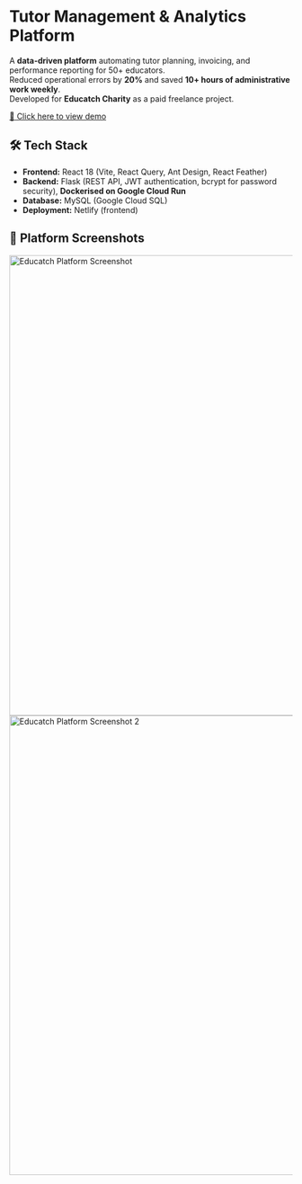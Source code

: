 # Tutor Management & Analytics Platform

A **data-driven platform** automating tutor planning, invoicing, and performance reporting for 50+ educators.  
Reduced operational errors by **20%** and saved **10+ hours of administrative work weekly**.  
Developed for **Educatch Charity** as a paid freelance project.

[🔗 Click here to view demo](https://educatchcharity-demo.netlify.app)


## 🛠 Tech Stack

- **Frontend:** React 18 (Vite, React Query, Ant Design, React Feather)  
- **Backend:** Flask (REST API, JWT authentication, bcrypt for password security), **Dockerised on Google Cloud Run**  
- **Database:** MySQL (Google Cloud SQL)  
- **Deployment:** Netlify (frontend)  


## 📸 Platform Screenshots

<img width="1440" height="819" alt="Educatch Platform Screenshot" src="https://github.com/user-attachments/assets/fc545dce-5fad-4774-aff5-5d45bcc48fa8" />  

<img width="1440" height="818" alt="Educatch Platform Screenshot 2" src="https://github.com/user-attachments/assets/f55890b4-3f20-41ff-bb19-f96c6a872a8a" />

